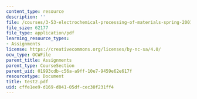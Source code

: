 ```yaml
---
content_type: resource
description: ''
file: /courses/3-53-electrochemical-processing-of-materials-spring-2001/cffe1ee9d169d04105dfcec30f231ff4_test2.pdf
file_size: 62177
file_type: application/pdf
learning_resource_types:
- Assignments
license: https://creativecommons.org/licenses/by-nc-sa/4.0/
ocw_type: OCWFile
parent_title: Assignments
parent_type: CourseSection
parent_uid: 01993cdb-c56a-a9ff-10e7-9459e62e617f
resourcetype: Document
title: test2.pdf
uid: cffe1ee9-d169-d041-05df-cec30f231ff4
---
```

